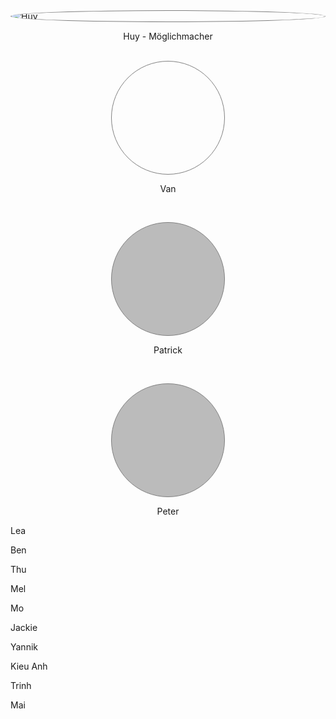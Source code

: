 

<img alt="Huy" src="{{ site.url }}/image/team/huy.jpg" style="border-radius: 50%;width: auto; height: auto;max-height: 180px;border:solid grey 1px; display: block;margin-left: auto;margin-right: auto;">
<p style="text-align: center;">Huy - Möglichmacher</p>
<br>

<div style="background-image: url('{{ site.url }}/image/team/van.png');
  width: 180px;
  height: 180px;
  border-radius: 50%;border:solid grey 1px; display: block;margin-left: auto;margin-right: auto;
  background-position: center;
  background-size: cover;"></div>
<p style="text-align: center;">Van</p>
<br>

<p style="text-align: center;">
  <span style="
  text-align: center;
  height: 180px;
  width: 180px;
  background-color: #bbb;
  border-radius: 50%;
  border:solid grey 1px;
  display: inline-block;">
  </span>
</p>
<p style="text-align: center;">Patrick</p>
<br>

<p style="text-align: center;">
  <span style="
  text-align: center;
  height: 180px;
  width: 180px;
  background-color: #bbb;
  border-radius: 50%;
  border:solid grey 1px;
  display: inline-block;">
  </span>
</p>
<p style="text-align: center;">Peter</p>

Lea

Ben

Thu

Mel

Mo

Jackie

Yannik

Kieu Anh

Trinh

Mai
